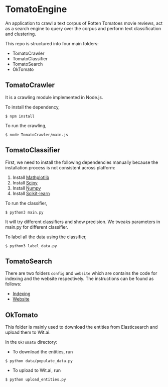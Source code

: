 # TomatoEngine
An application to crawl a text corpus of Rotten Tomatoes movie reviews, act as a search engine to query over the corpus and perform text classification and clustering.

This repo is structured into four main folders:
* TomatoCrawler
* TomatoClassifier
* TomatoSearch
* OkTomato

## TomatoCrawler
It is a crawling module implemented in Node.js.

To install the dependency,
```Shell
$ npm install
```

To run the crawling,
```Shell
$ node TomatoCrawler/main.js
```

## TomatoClassifier
First, we need to install the following dependencies manually because the installation process is not consistent across platform:

1. Install [Mathplotlib](http://matplotlib.org/users/installing.html)
2. Install [Scipy](http://www.scipy.org/install.html)
3. Install [Numpy](http://docs.scipy.org/doc/numpy-1.10.1/user/install.html)
4. Install [Scikit-learn](http://scikit-learn.org/stable/install.html)

To run the classifier,
```Shell
$ python3 main.py
```
It will try different classifiers and show precision. We tweaks parameters in main.py for different classifier.

To label all the data using the classifier,
```Shell
$ python3 label_data.py
```

## TomatoSearch
There are two folders `config` and `website` which are contains the code for indexing and the website respectively.
The instructions can be found as follows:
- [Indexing](/TomatoSearch/config/README.md)
- [Website](/TomatoSearch/website/README.md)

## OkTomato
This folder is mainly used to download the entities from Elasticsearch and upload them to Wit.ai.

In the `OkTomato` directory:
- To download the entities, run
```Shell
$ python data/populate_data.py
```

- To upload to Wit.ai, run
```Shell
$ python upload_entities.py
```
